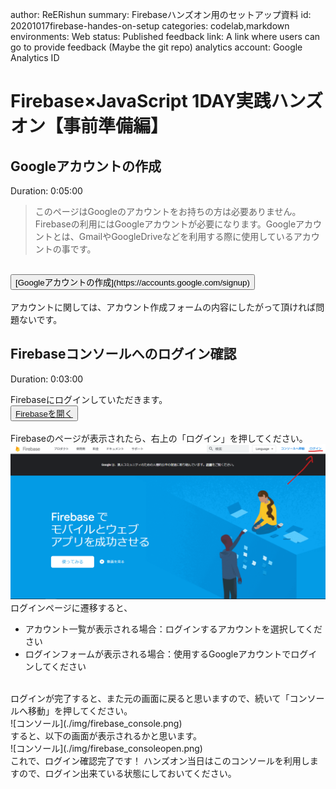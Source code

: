 author: ReERishun
summary: Firebaseハンズオン用のセットアップ資料
id: 20201017firebase-handes-on-setup
categories: codelab,markdown
environments: Web
status: Published
feedback link: A link where users can go to provide feedback (Maybe the git repo)
analytics account: Google Analytics ID

# Firebase×JavaScript 1DAY実践ハンズオン【事前準備編】

## Googleアカウントの作成
Duration: 0:05:00

> このページはGoogleのアカウントをお持ちの方は必要ありません。
Firebaseの利用にはGoogleアカウントが必要になります。Googleアカウントとは、GmailやGoogleDriveなどを利用する際に使用しているアカウントの事です。
<br>
<button>
[Googleアカウントの作成](https://accounts.google.com/signup)
</button>
<br>
<br>
アカウントに関しては、アカウント作成フォームの内容にしたがって頂ければ問題ないです。

## Firebaseコンソールへのログイン確認
Duration: 0:03:00

Firebaseにログインしていただきます。
<br>
<button>
  [Firebaseを開く](https://firebase.google.com/products?hl=ja)
</button>
<br>
<br>
Firebaseのページが表示されたら、右上の「ログイン」を押してください。
<br>
![ログイン](./img/firebase_login.png)
<br>
ログインページに遷移すると、

* アカウント一覧が表示される場合：ログインするアカウントを選択してください
* ログインフォームが表示される場合：使用するGoogleアカウントでログインしてください

<br>
ログインが完了すると、また元の画面に戻ると思いますので、続いて「コンソールへ移動」を押してください。
<br>
![コンソール](./img/firebase_console.png)
<br>
すると、以下の画面が表示されるかと思います。
<br>
![コンソール](./img/firebase_consoleopen.png)
<br>
これで、ログイン確認完了です！
ハンズオン当日はこのコンソールを利用しますので、ログイン出来ている状態にしておいてください。